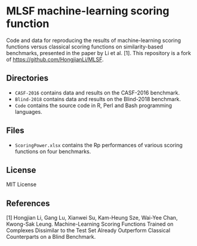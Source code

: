 # MLSF machine-learning scoring function
Code and data for reproducing the results of machine-learning scoring functions versus classical scoring functions on similarity-based benchmarks, presented in the paper by Li et al. [1]. This repository is a fork of <https://github.com/HongjianLi/MLSF>.

## Directories
* `CASF-2016` contains data and results on the CASF-2016 benchmark.
* `Blind-2018` contains data and results on the Blind-2018 benchmark.
* `Code` contains the source code in R, Perl and Bash programming languages.

## Files
* `ScoringPower.xlsx` contains the Rp performances of various scoring functions on four benchmarks.

## License
MIT License

## References
[1] Hongjian Li, Gang Lu, Xianwei Su, Kam-Heung Sze, Wai-Yee Chan, Kwong-Sak Leung. Machine-Learning Scoring Functions Trained on Complexes Dissimilar to the Test Set Already Outperform Classical Counterparts on a Blind Benchmark.
